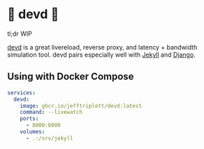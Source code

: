 # :construction: devd :construction:

tl;dr WIP

[devd](https://github.com/cortesi/devd) is a great livereload, reverse proxy, and latency + bandwidth simulation tool. 
devd pairs especially well with [Jekyll](https://github.com/jekyll/jekyll) and [Django](https://github.com/django/django).

## Using with Docker Compose

```yaml
services:
  devd:
    image: ghcr.io/jefftriplett/devd:latest
    command: --livewatch
    ports:
      - 8000:8000
    volumes:
      - .:/srv/jekyll
```
